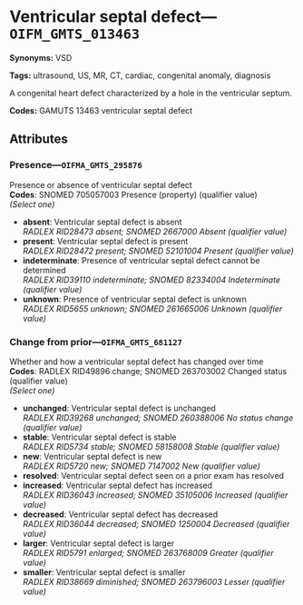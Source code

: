 # Ventricular septal defect—`OIFM_GMTS_013463`

**Synonyms:** VSD

**Tags:** ultrasound, US, MR, CT, cardiac, congenital anomaly, diagnosis

A congenital heart defect characterized by a hole in the ventricular septum.

**Codes:** GAMUTS 13463 ventricular septal defect

## Attributes

### Presence—`OIFMA_GMTS_295876`

Presence or absence of ventricular septal defect  
**Codes**: SNOMED 705057003 Presence (property) (qualifier value)  
*(Select one)*

- **absent**: Ventricular septal defect is absent  
_RADLEX RID28473 absent; SNOMED 2667000 Absent (qualifier value)_
- **present**: Ventricular septal defect is present  
_RADLEX RID28472 present; SNOMED 52101004 Present (qualifier value)_
- **indeterminate**: Presence of ventricular septal defect cannot be determined  
_RADLEX RID39110 indeterminate; SNOMED 82334004 Indeterminate (qualifier value)_
- **unknown**: Presence of ventricular septal defect is unknown  
_RADLEX RID5655 unknown; SNOMED 261665006 Unknown (qualifier value)_

### Change from prior—`OIFMA_GMTS_681127`

Whether and how a ventricular septal defect has changed over time  
**Codes**: RADLEX RID49896 change; SNOMED 263703002 Changed status (qualifier value)  
*(Select one)*

- **unchanged**: Ventricular septal defect is unchanged  
_RADLEX RID39268 unchanged; SNOMED 260388006 No status change (qualifier value)_
- **stable**: Ventricular septal defect is stable  
_RADLEX RID5734 stable; SNOMED 58158008 Stable (qualifier value)_
- **new**: Ventricular septal defect is new  
_RADLEX RID5720 new; SNOMED 7147002 New (qualifier value)_
- **resolved**: Ventricular septal defect seen on a prior exam has resolved  
- **increased**: Ventricular septal defect has increased  
_RADLEX RID36043 increased; SNOMED 35105006 Increased (qualifier value)_
- **decreased**: Ventricular septal defect has decreased  
_RADLEX RID36044 decreased; SNOMED 1250004 Decreased (qualifier value)_
- **larger**: Ventricular septal defect is larger  
_RADLEX RID5791 enlarged; SNOMED 263768009 Greater (qualifier value)_
- **smaller**: Ventricular septal defect is smaller  
_RADLEX RID38669 diminished; SNOMED 263796003 Lesser (qualifier value)_